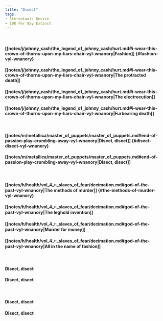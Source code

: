 ```yaml
---
title: "Disect"
tags:
- Stereotaxic Device
- 100 Per Day Extinct
---
```

&nbsp;
#### [[notes/j/johnny_cash/the_legend_of_johnny_cash/hurt.md#i-wear-this-crown-of-thorns-upon-my-liars-chair-vyl-wnanory|Fashion]] {#fashion-vyl-wnanory}
#### [[notes/j/johnny_cash/the_legend_of_johnny_cash/hurt.md#i-wear-this-crown-of-thorns-upon-my-liars-chair-vyl-wnanory|The protracted death]]
#### [[notes/j/johnny_cash/the_legend_of_johnny_cash/hurt.md#i-wear-this-crown-of-thorns-upon-my-liars-chair-vyl-wnanory|The electrocution]]
#### [[notes/j/johnny_cash/the_legend_of_johnny_cash/hurt.md#i-wear-this-crown-of-thorns-upon-my-liars-chair-vyl-wnanory|Furbearing death]]
&nbsp;
#### [[notes/m/metallica/master_of_puppets/master_of_puppets.md#end-of-passion-play-crumbling-away-vyl-wnanory|Disect, disect]] {#disect-disect-vyl-wnanory}
#### [[notes/m/metallica/master_of_puppets/master_of_puppets.md#end-of-passion-play-crumbling-away-vyl-wnanory|Disect, disect]]
&nbsp;
#### [[notes/h/health/vol_4_꞉꞉_slaves_of_fear/decimation.md#god-of-the-past-vyl-wnanory|The methods of murder]] {#the-methods-of-murder-vyl-wnanory}
#### [[notes/h/health/vol_4_꞉꞉_slaves_of_fear/decimation.md#god-of-the-past-vyl-wnanory|The leghold invention]]
#### [[notes/h/health/vol_4_꞉꞉_slaves_of_fear/decimation.md#god-of-the-past-vyl-wnanory|Murder for money]]
#### [[notes/h/health/vol_4_꞉꞉_slaves_of_fear/decimation.md#god-of-the-past-vyl-wnanory|All in the name of fashion]]
&nbsp;
#### Disect, disect
#### Disect, disect
&nbsp;
#### Disect, disect
#### Disect, disect
